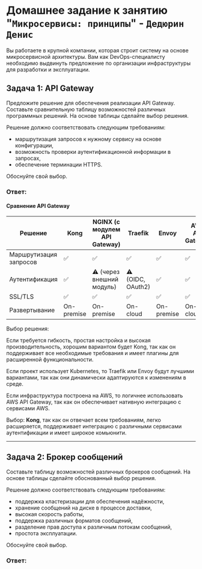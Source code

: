 
# Домашнее задание к занятию "`Микросервисы: принципы`" - `Дедюрин Денис`

Вы работаете в крупной компании, которая строит систему на основе микросервисной архитектуры.
Вам как DevOps-специалисту необходимо выдвинуть предложение по организации инфраструктуры для разработки и эксплуатации.

## Задача 1: API Gateway 

Предложите решение для обеспечения реализации API Gateway. Составьте сравнительную таблицу возможностей различных программных решений. На основе таблицы сделайте выбор решения.

Решение должно соответствовать следующим требованиям:
- маршрутизация запросов к нужному сервису на основе конфигурации,
- возможность проверки аутентификационной информации в запросах,
- обеспечение терминации HTTPS.

Обоснуйте свой выбор.

### Ответ:

#### Сравнение API Gateway

| Решение         | Kong       | NGINX (с модулем API Gateway) | Traefik    | Envoy      | AWS API Gateway | KrakenD    |
|----------------|-----------|-----------------------------|------------|------------|-----------------|------------|
| Маршрутизация запросов | ✅ | ✅ | ✅ | ✅ | ✅ | ✅ |
| Аутентификация | ✅ | ⚠️ (через внешний модуль) | ⚠️ (OIDC, OAuth2) | ✅ | ✅ | ✅ |
| SSL/TLS        | ✅ | ✅ | ✅ | ✅ | ✅ | ✅ |
| Развертывание  | On-premise | On-premise | On-cloud | On-premise | On-cloud | On-premise |

Выбор решения:

Если требуется гибкость, простая настройка и высокая производительность, хорошим вариантом будет Kong, так как он поддерживает все необходимые требования и имеет плагины для расширенной функциональности.

Если проект использует Kubernetes, то Traefik или Envoy будут лучшими вариантами, так как они динамически адаптируются к изменениям в среде.

Если инфраструктура построена на AWS, то логичнее использовать AWS API Gateway, так как он обеспечивает нативную интеграцию с сервисами AWS.

Выбор: **Kong**, так как он отвечает всем требованиям, легко расширяется, поддерживает интеграцию с различными сервисами аутентификации и имеет широкое комьюнити.

---
## Задача 2: Брокер сообщений

Составьте таблицу возможностей различных брокеров сообщений. На основе таблицы сделайте обоснованный выбор решения.

Решение должно соответствовать следующим требованиям:
- поддержка кластеризации для обеспечения надёжности,
- хранение сообщений на диске в процессе доставки,
- высокая скорость работы,
- поддержка различных форматов сообщений,
- разделение прав доступа к различным потокам сообщений,
- простота эксплуатации.

Обоснуйте свой выбор.

### Ответ: